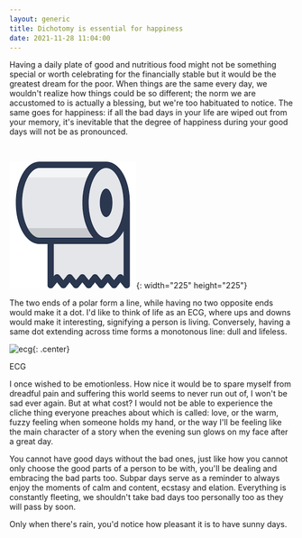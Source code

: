 ```yaml
---
layout: generic
title: Dichotomy is essential for happiness
date: 2021-11-28 11:04:00
---
```

Having a daily plate of good and nutritious food might not be something special or worth celebrating for the financially stable but it would be the greatest dream for the poor. When things are the same every day, we wouldn't realize how things could be so different; the norm we are accustomed to is actually a blessing, but we're too habituated to notice. The same goes for happiness: if all the bad days in your life are wiped out from your memory, it's inevitable that the degree of happiness during your good days will not be as pronounced.

&nbsp;

![description yo](/uploads/paper.png "a title!"){: width="225" height="225"}

The two ends of a polar form a line, while having no two opposite ends would make it a dot. I'd like to think of life as an ECG, where ups and downs would make it interesting, signifying a person is living. Conversely, having a same dot extending across time forms a monotonous line: dull and lifeless.

![ecg](https://i.imgur.com/L2nZaLk.png){: .center}

<div class="g">ECG</div>

I once wished to be emotionless. How nice it would be to spare myself from dreadful pain and suffering this world seems to never run out of, I won't be sad ever again. But at what cost? I would not be able to experience the cliche thing everyone preaches about which is called: love, or the warm, fuzzy feeling when someone holds my hand, or the way I'll be feeling like the main character of a story when the evening sun glows on my face after a great day.

You cannot have good days without the bad ones, just like how you cannot only choose the good parts of a person to be with, you'll be dealing and embracing the bad parts too. Subpar days serve as a reminder to always enjoy the moments of calm and content, ecstasy and elation. Everything is constantly fleeting, we shouldn't take bad days too personally too as they will pass by soon.

Only when there's rain, you'd notice how pleasant it is to have sunny days.
